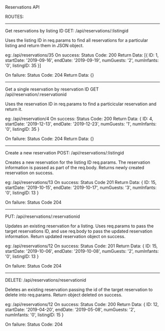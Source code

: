 Reservations API

ROUTES:

---------------------------------------------------------------------------------
Get reservations by listing ID
GET: /api/reservations/:listingid

Uses the listing ID in req.params to find all reservations for a particular listing and return them in JSON object.

eg:
/api/reservations/35
On success:
Status Code: 200
Return Data:
[{
  ID: 1,
  startDate: '2019-09-16',
  endDate: '2019-09-19',
  numGuests: '2',
  numInfants: '0',
  listingID: 35
}]

On failure:
Status Code: 204
Return Data: {}

---------------------------------------------------------------------------------
Get a single reservation by reservation ID
GET /api/reservation/:reservationid

Uses the reservation ID in req.params to find a particicular reservation and return it.

eg:
/api/reservation/4
On success:
Status Code: 200
Return Data:
{
  ID: 4,
  startDate: '2019-12-13',
  endDate: '2019-12-23',
  numGuests: '1',
  numInfants: '0',
  listingID: 35
}

On failure:
Status Code: 204
Return Data: {}


---------------------------------------------------------------------------------
Create a new reservation
POST: /api/reservations/:listingid

Creates a new reservation for the listing ID req.params. The reservation information is passed as part of the req.body. Returns newly created reservation on success.

eg:
/api/reservations/13
On success:
Status Code 201
Return Data:
{
  ID: 15,
  startDate: '2019-10-15',
  endDate: '2019-10-17',
  numGuests: '3',
  numInfants: '0',
  listingID: 13
}

On failure:
Status Code 204



---------------------------------------------------------------------------------

PUT: /api/reservations/:reservationid

Updates an existing reservation for a listing.  Uses req.params to pass the target reservations ID, and use req.body to pass the updated reservation information. Return updated reservation object on success.

eg:
/api/reservations/12
On success:
Status Code: 201
Return Data:
{
  ID: 15,
  startDate: '2019-10-06',
  endDate: '2019-10-08',
  numGuests: '2',
  numInfants: '0',
  listingID: 13
}

On failure:
Status Code 204

---------------------------------------------------------------------------------

DELETE: /api/reservations/reservationid

Deletes an existing reservation passing the id of the target reservation to delete into req.params. Return object deleted on success.

eg:
/api/reservations/12
On success:
Status Code: 200
Return Data: {
  ID: 12,
  startDate: '2019-04-20',
  endDate: '2019-05-08',
  numGuests: '2',
  numInfants: '0',
  listingID: 15
}

On failure:
Status Code: 204

